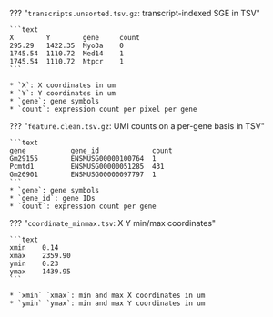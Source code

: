 
??? "`transcripts.unsorted.tsv.gz`: transcript-indexed SGE in TSV"

    ```text
    X        Y        gene     count
    295.29   1422.35  Myo3a    0
    1745.54  1110.72  Med14    1
    1745.54  1110.72  Ntpcr    1
    ```

    * `X`: X coordinates in um
    * `Y`: Y coordinates in um
    * `gene`: gene symbols
    * `count`: expression count per pixel per gene

??? "`feature.clean.tsv.gz`: UMI counts on a per-gene basis in TSV"

    ```text
    gene           gene_id             count
    Gm29155        ENSMUSG00000100764  1
    Pcmtd1         ENSMUSG00000051285  431
    Gm26901        ENSMUSG00000097797  1
    ```
    * `gene`: gene symbols
    * `gene_id`: gene IDs
    * `count`: expression count per gene

??? "`coordinate_minmax.tsv`: X Y min/max coordinates"

    ```text
    xmin	0.14
    xmax	2359.90
    ymin	0.23
    ymax	1439.95
    ```

    * `xmin` `xmax`: min and max X coordinates in um
    * `ymin` `ymax`: min and max Y coordinates in um
